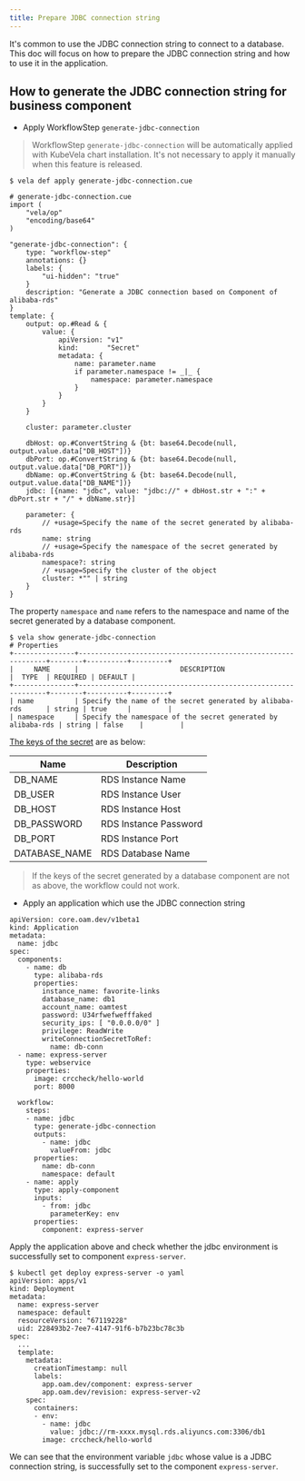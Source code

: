 ```yaml
---
title: Prepare JDBC connection string
---
```


It's common to use the JDBC connection string to connect to a database. This doc will focus on how to prepare the JDBC connection string
and how to use it in the application.

## How to generate the JDBC connection string for business component

- Apply WorkflowStep `generate-jdbc-connection`

> WorkflowStep `generate-jdbc-connection` will be automatically applied with KubeVela chart installation. It's not necessary
> to apply it manually when this feature is released.

```shell
$ vela def apply generate-jdbc-connection.cue
```

```
# generate-jdbc-connection.cue
import (
	"vela/op"
	"encoding/base64"
)

"generate-jdbc-connection": {
	type: "workflow-step"
	annotations: {}
	labels: {
		"ui-hidden": "true"
	}
	description: "Generate a JDBC connection based on Component of alibaba-rds"
}
template: {
	output: op.#Read & {
		value: {
			apiVersion: "v1"
			kind:       "Secret"
			metadata: {
				name: parameter.name
				if parameter.namespace != _|_ {
					namespace: parameter.namespace
				}
			}
		}
	}

	cluster: parameter.cluster

	dbHost: op.#ConvertString & {bt: base64.Decode(null, output.value.data["DB_HOST"])}
    dbPort: op.#ConvertString & {bt: base64.Decode(null, output.value.data["DB_PORT"])}
	dbName: op.#ConvertString & {bt: base64.Decode(null, output.value.data["DB_NAME"])}
	jdbc: [{name: "jdbc", value: "jdbc://" + dbHost.str + ":" + dbPort.str + "/" + dbName.str}]

	parameter: {
		// +usage=Specify the name of the secret generated by alibaba-rds
		name: string
		// +usage=Specify the namespace of the secret generated by alibaba-rds
		namespace?: string
		// +usage=Specify the cluster of the object
		cluster: *"" | string
	}
}
```

The property `namespace` and `name` refers to the namespace and name of the secret generated by a database component.

```
$ vela show generate-jdbc-connection
# Properties
+---------------+--------------------------------------------------------------+--------+----------+---------+
|     NAME      |                         DESCRIPTION                          |  TYPE  | REQUIRED | DEFAULT |
+---------------+--------------------------------------------------------------+--------+----------+---------+
| name          | Specify the name of the secret generated by alibaba-rds      | string | true     |         |
| namespace     | Specify the namespace of the secret generated by alibaba-rds | string | false    |         |
```

[The keys of the secret]((./terraform/alibaba-rds#outputs)) are as below:

| Name                | Description                    |
|---------------------|--------------------------------|
| DB_NAME             | RDS Instance Name              |
| DB_USER             | RDS Instance User              |
| DB_HOST             | RDS Instance Host              |
| DB_PASSWORD         | RDS Instance Password          |
| DB_PORT             | RDS Instance Port              |
| DATABASE_NAME       | RDS Database Name              |

> If the keys of the secret generated by a database component are not as above, the workflow could not work.

- Apply an application which use the JDBC connection string

```shell
apiVersion: core.oam.dev/v1beta1
kind: Application
metadata:
  name: jdbc
spec:
  components:
    - name: db
      type: alibaba-rds
      properties:
        instance_name: favorite-links
        database_name: db1
        account_name: oamtest
        password: U34rfwefwefffaked
        security_ips: [ "0.0.0.0/0" ]
        privilege: ReadWrite
        writeConnectionSecretToRef:
          name: db-conn
  - name: express-server
    type: webservice
    properties:
      image: crccheck/hello-world
      port: 8000
      
  workflow:
    steps:
    - name: jdbc
      type: generate-jdbc-connection
      outputs:
        - name: jdbc
          valueFrom: jdbc
      properties:
        name: db-conn
        namespace: default
    - name: apply
      type: apply-component
      inputs:
        - from: jdbc
          parameterKey: env
      properties:
        component: express-server

```

Apply the application above and check whether the jdbc environment is successfully set to component `express-server`.

```shell
$ kubectl get deploy express-server -o yaml
apiVersion: apps/v1
kind: Deployment
metadata:
  name: express-server
  namespace: default
  resourceVersion: "67119228"
  uid: 228493b2-7ee7-4147-91f6-b7b23bc78c3b
spec:
  ...
  template:
    metadata:
      creationTimestamp: null
      labels:
        app.oam.dev/component: express-server
        app.oam.dev/revision: express-server-v2
    spec:
      containers:
      - env:
        - name: jdbc
          value: jdbc://rm-xxxx.mysql.rds.aliyuncs.com:3306/db1
        image: crccheck/hello-world
```

We can see that the environment variable `jdbc` whose value is a JDBC connection string, is successfully set to the component `express-server`.
